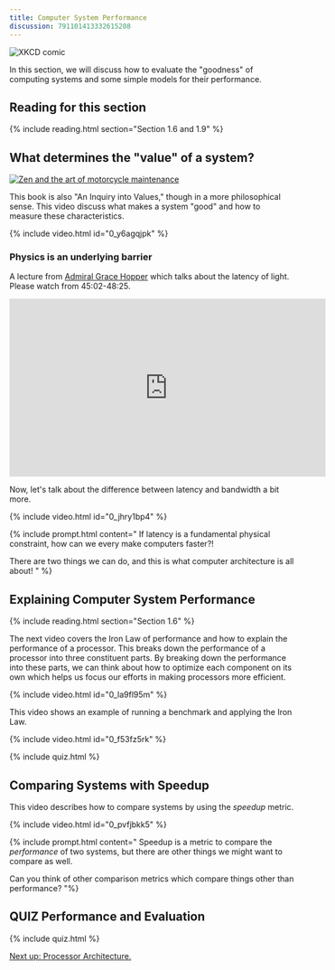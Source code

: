 ```yaml
---
title: Computer System Performance
discussion: 791101413332615208
---
```


![XKCD comic](https://imgs.xkcd.com/comics/efficiency.png)

In this section, we will discuss how to evaluate the "goodness" of computing systems and some simple models for their performance.

## Reading for this section

{% include reading.html section="Section 1.6 and 1.9" %}

## What determines the "value" of a system?

[![Zen and the art of motorcycle maintenance](https://upload.wikimedia.org/wikipedia/en/8/85/Zen_motorcycle.jpg)](https://en.wikipedia.org/wiki/Zen_and_the_Art_of_Motorcycle_Maintenance)

This book is also "An Inquiry into Values," though in a more philosophical sense.
This video discuss what makes a system "good" and how to measure these characteristics.

{% include video.html id="0_y6agqjpk" %}

### Physics is an underlying barrier

A lecture from [Admiral Grace Hopper](https://en.wikipedia.org/wiki/Grace_Hopper) which talks about the latency of light.
Please watch from 45:02-48:25.

<iframe width="560" height="315" src="https://www.youtube.com/embed/ZR0ujwlvbkQ?start=2702&end=2905" frameborder="0" allow="accelerometer; autoplay; encrypted-media; gyroscope; picture-in-picture" allowfullscreen></iframe>

Now, let's talk about the difference between latency and bandwidth a bit more.

{% include video.html id="0_jhry1bp4" %}

{% include prompt.html content="
If latency is a fundamental physical constraint, how can we every make computers faster?!

There are two things we can do, and this is what computer architecture is all about!
" %}

## Explaining Computer System Performance

{% include reading.html section="Section 1.6" %}

The next video covers the Iron Law of performance and how to explain the performance of a processor.
This breaks down the performance of a processor into three constituent parts.
By breaking down the performance into these parts, we can think about how to optimize each component on its own which helps us focus our efforts in making processors more efficient.

{% include video.html id="0_la9fl95m" %}

This video shows an example of running a benchmark and applying the Iron Law.

{% include video.html id="0_f53fz5rk" %}

{% include quiz.html %}

## Comparing Systems with Speedup

This video describes how to compare systems by using the *speedup* metric.

{% include video.html id="0_pvfjbkk5" %}

{% include prompt.html content="
Speedup is a metric to compare the *performance* of two systems, but there are other things we might want to compare as well.

Can you think of other comparison metrics which compare things other than performance?
"%}

## **QUIZ** Performance and Evaluation

{% include quiz.html %}

[Next up: Processor Architecture.](../processor/index.md)
